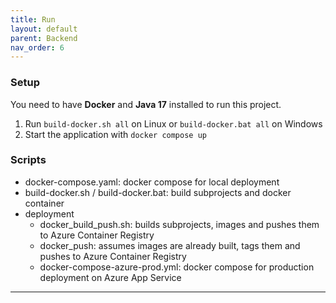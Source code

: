 ```yaml
---
title: Run
layout: default
parent: Backend
nav_order: 6
---
```


### Setup

You need to have **Docker** and **Java 17** installed to run this project.

1. Run `build-docker.sh all` on Linux or `build-docker.bat all` on Windows
2. Start the application with `docker compose up`


### Scripts

- docker-compose.yaml: docker compose for local deployment
- build-docker.sh / build-docker.bat: build subprojects and docker container
- deployment
  - docker_build_push.sh: builds subprojects, images and pushes them to Azure Container Registry
  - docker_push: assumes images are already built, tags them and pushes to Azure Container Registry
  - docker-compose-azure-prod.yml: docker compose for production deployment on Azure App Service

---